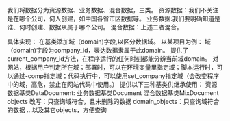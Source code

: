 我们将数据分为资源数据、业务数据、混合数据，三类。
资源数据：我们不关注是在哪个公司，何人创建，如中国各省市区数据等。
业务数据:我们要明确知道是谁、何时创建、数据从属于哪个公司。
混合数据：上述二者混合。

具体实现：
在基类添加域（domain)字段,以区分数据域。
以某项目为例：
域（domain)字段为company_id，表达数据隶属于此domain。
提供了current_company_id方法，在程序运行的任何时刻都能分辨当前域domain。
对网站，根据用户判定所在域；部署时，可以在环境变量里指定域；脚本运行时，可以通过-comp指定域；代码执行中，可以使用set_company指定域（会改变程序中的域，高危，禁止在网站代码中使用。）
提供以下三种基类供继承使用：
资源数据基类DataDocument:
业务数据基类Document
混合数据基类MixDocument
objects 改写：只查询域符合，且未删除的数据
domain_objects：只查询域符合的数据
...以及其它objects，方便查询